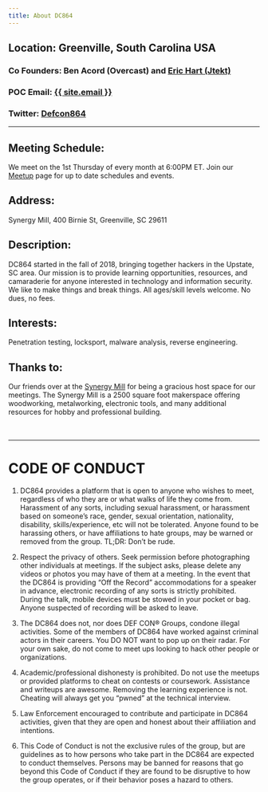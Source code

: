 ```yaml
---
title: About DC864
---
```

## Location: Greenville, South Carolina USA
### Co Founders: Ben Acord (Overcast) and <a href="https://twitter.com/Eric_23_Hart" target = "_blank">Eric Hart (Jtekt)</a>
### POC Email: <a class="u-email" href="mailto:{{ site.email }}">{{ site.email }}</a>
### Twitter: <a href="https://twitter.com/defcon864" target = "_blank">Defcon864</a>
---  

## Meeting Schedule:
We meet on the 1st Thursday of every month at 6:00PM ET. Join our <a href="https://www.meetup.com/DefCon864/" target = "_blank">Meetup</a> page for up to date schedules and events.

## Address:
Synergy Mill, 400 Birnie St, Greenville, SC 29611

## Description:
DC864 started in the fall of 2018, bringing together hackers in the Upstate, SC area. Our mission is to provide learning opportunities, resources, and camaraderie for anyone interested in technology and information security. We like to make things and break things. All ages/skill levels welcome. No dues, no fees.

## Interests: 
Penetration testing, locksport, malware analysis, reverse engineering.

## Thanks to:
Our friends over at the <a href="https://synergymill.com/" target = "_blank">Synergy Mill</a> for being a gracious host space for our meetings.  The Synergy Mill is a 2500 square foot makerspace offering woodworking, metalworking, electronic tools, and many additional resources for hobby and professional building.  
<br>
<br>

---

# CODE OF CONDUCT
1.	DC864 provides a platform that is open to anyone who wishes to meet, regardless of who they are or what walks of life they come from. Harassment of any sorts, including sexual harassment, or harassment based on someone’s race, gender, sexual orientation, nationality, disability, skills/experience, etc will not be tolerated. Anyone found to be harassing others, or have affiliations to hate groups, may be warned or removed from the group. TL;DR: Don’t be rude.

2.	Respect the privacy of others. Seek permission before photographing other individuals at meetings. If the subject asks, please delete any videos or photos you may have of them at a meeting. In the event that the DC864 is providing “Off the Record” accommodations for a speaker in advance, electronic recording of any sorts is strictly prohibited. During the talk, mobile devices must be stowed in your pocket or bag. Anyone suspected of recording will be asked to leave.

3.	The DC864 does not, nor does DEF CON® Groups, condone illegal activities. Some of the members of DC864 have worked against criminal actors in their careers. You DO NOT want to pop up on their radar. For your own sake, do not come to meet ups looking to hack other people or organizations.

4.	Academic/professional dishonesty is prohibited. Do not use the meetups or provided platforms to cheat on contests or coursework. Assistance and writeups are awesome. Removing the learning experience is not. Cheating will always get you “pwned” at the technical interview.

5.	Law Enforcement encouraged to contribute and participate in DC864 activities, given that they are open and honest about their affiliation and intentions.

6.	This Code of Conduct is not the exclusive rules of the group, but are guidelines as to how persons who take part in the DC864 are expected to conduct themselves. Persons may be banned for reasons that go beyond this Code of Conduct if they are found to be disruptive to how the group operates, or if their behavior poses a hazard to others.